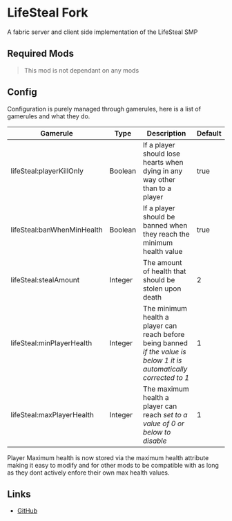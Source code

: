 # LifeSteal Fork

A fabric server and client side implementation of the LifeSteal SMP

## Required Mods

> This mod is not dependant on any mods

## Config

Configuration is purely managed through gamerules, here is a list of gamerules and what they do.

|Gamerule|Type|Description|Default|
|-----|----|-----------|-------|
|lifeSteal:playerKillOnly|Boolean|If a player should lose hearts when dying in any way other than to a player|true|
|lifeSteal:banWhenMinHealth|Boolean|If a player should be banned when they reach the minimum health value|true|
|lifeSteal:stealAmount|Integer|The amount of health that should be stolen upon death|2|
|lifeSteal:minPlayerHealth|Integer|The minimum health a player can reach before being banned *if the value is below 1 it is automatically corrected to 1*|1|
|lifeSteal:maxPlayerHealth|Integer|The maximum health a player can reach *set to a value of 0 or below to disable*|1|

Player Maximum health is now stored via the maximum health attribute making it easy to modify and for other mods to be compatible with as long as they dont actively enfore their own max health values.

## Links

* [GitHub](https://github.com/ModernAdventurer/LifeSteal/)
